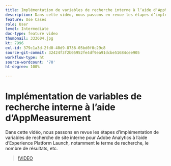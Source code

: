 ```yaml
---
title: Implémentation de variables de recherche interne à lʼaide dʼAppMeasurement
description: Dans cette vidéo, nous passons en revue les étapes d’implémentation de variables de recherche de site interne pour Adobe Analytics à l’aide d’Experience Platform Launch, notamment le terme de recherche, le nombre de résultats, etc.
feature: Use Cases
role: User
level: Intermediate
doc-type: feature video
thumbnail: 333604.jpg
kt: 7996
exl-id: 379c1a3d-2fd0-40d9-8736-05bd0f0c29c8
source-git-commit: 32424f3f2b05952fe4df9ea91dcbe51684cee905
workflow-type: ht
source-wordcount: '70'
ht-degree: 100%

---
```


# Implémentation de variables de recherche interne à lʼaide dʼAppMeasurement

Dans cette vidéo, nous passons en revue les étapes d’implémentation de variables de recherche de site interne pour Adobe Analytics à l’aide d’Experience Platform Launch, notamment le terme de recherche, le nombre de résultats, etc.

>[!VIDEO](https://video.tv.adobe.com/v/333604/?quality=12&learn=on)
